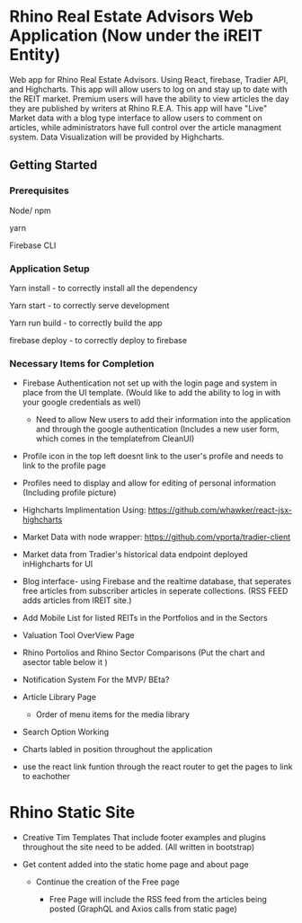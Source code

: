 # Rhino Real Estate Advisors Web Application (Now under the iREIT Entity)

Web app for Rhino Real Estate Advisors. Using React, firebase, Tradier API, and Highcharts. This app will allow users to log on and stay up to date with the REIT market. Premium users will have the ability to view articles the day they are published by writers at Rhino R.E.A. This app will have "Live" Market data with a blog type interface to allow users to comment on articles, while administrators have full control over the article managment system. Data Visualization will be provided by Highcharts. 

## Getting Started

### Prerequisites

Node/ npm 

yarn 

Firebase CLI 

### Application Setup 

Yarn install - to correctly install all the dependency 

Yarn start - to correctly serve development 

Yarn run build - to correctly build the app 

firebase deploy - to correctly deploy to firebase

### Necessary Items for Completion  

- Firebase Authentication not set up with the login page and system in place from the UI template. (Would like to add the ability to log in with your google credentials as well)

    - Need to allow New users to add their information into the application and through the google authentication (Includes a new user form, which comes in the templatefrom CleanUI)

- Profile icon in the top left doesnt link to the user's profile and needs to link to the profile page 

- Profiles need to display and allow for editing of personal information (Including profile picture)

- Highcharts Implimentation Using: https://github.com/whawker/react-jsx-highcharts

- Market Data with node wrapper:
https://github.com/vporta/tradier-client

- Market data from Tradier's historical data endpoint deployed inHighcharts for UI

- Blog interface- using Firebase and the realtime database, that seperates free articles from subscriber articles in seperate collections. 
(RSS FEED adds articles from IREIT site.)

- Add Mobile List for listed REITs in the Portfolios and in the Sectors 

- Valuation Tool OverView Page 

- Rhino Portolios and Rhino Sector Comparisons (Put the chart and asector table below it ) 

- Notification System For the MVP/ BEta? 

- Article Library Page 

    - Order of menu items for the media library 

- Search Option Working 

- Charts labled in position throughout the application 

- use the react link funtion through the react router to get the pages to link to eachother


# Rhino Static Site 

- Creative Tim Templates That include footer examples and plugins throughout the site need to be added. (All written in bootstrap)

- Get content added into the static home page and about page

    - Continue the creation of the Free page 

        - Free Page will include the RSS feed from the articles being posted (GraphQL and Axios calls from static page)








